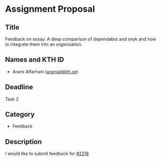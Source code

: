 # Assignment Proposal

## Title

Feedback on essay: A deep comparison of dependabot and snyk and how to integrate them into an organisation.

## Names and KTH ID

  - Arami Alfarhani (aramia@kth.se)

## Deadline

Task 2

## Category

- Feedback

## Description

I would like to submit feedback for [#2218](https://github.com/KTH/devops-course/pull/2218#issue-1679973901)

